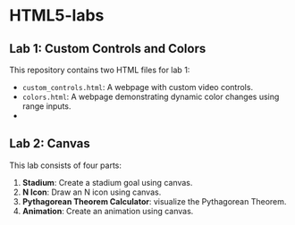 # HTML5-labs

## Lab 1: Custom Controls and Colors

This repository contains two HTML files for lab 1:

- `custom_controls.html`: A webpage with custom video controls.
- `colors.html`: A webpage demonstrating dynamic color changes using range inputs.
- 
## Lab 2: Canvas

This lab consists of four parts:

1. **Stadium**: Create a stadium goal using canvas.
2. **N Icon**: Draw an N icon using canvas.
3. **Pythagorean Theorem Calculator**: visualize the Pythagorean Theorem.
4. **Animation**: Create an animation using canvas.
